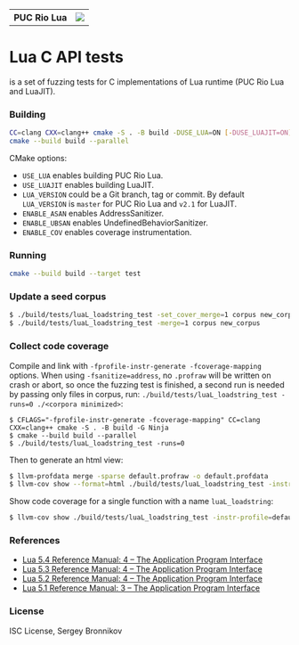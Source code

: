 <table>
  <tr>
    <th>PUC Rio Lua</th>
    <td><a href="https://bugs.chromium.org/p/oss-fuzz/issues/list?sort=-opened&can=1&q=proj:lua"><img src="https://oss-fuzz-build-logs.storage.googleapis.com/badges/lua.svg"></a></td>
  </tr>
</table>

# Lua C API tests

is a set of fuzzing tests for C implementations of Lua runtime (PUC Rio Lua and
LuaJIT).

### Building

```sh
CC=clang CXX=clang++ cmake -S . -B build -DUSE_LUA=ON [-DUSE_LUAJIT=ON]
cmake --build build --parallel
```

CMake options:

- `USE_LUA` enables building PUC Rio Lua.
- `USE_LUAJIT` enables building LuaJIT.
- `LUA_VERSION` could be a Git branch, tag or commit. By default `LUA_VERSION` is
`master` for PUC Rio Lua and `v2.1` for LuaJIT.
- `ENABLE_ASAN` enables AddressSanitizer.
- `ENABLE_UBSAN` enables UndefinedBehaviorSanitizer.
- `ENABLE_COV` enables coverage instrumentation.

### Running

```sh
cmake --build build --target test
```

### Update a seed corpus

```sh
$ ./build/tests/luaL_loadstring_test -set_cover_merge=1 corpus new_corpus
$ ./build/tests/luaL_loadstring_test -merge=1 corpus new_corpus
```

### Collect code coverage

Compile and link with `-fprofile-instr-generate -fcoverage-mapping` options. When
using `-fsanitize=address`, no `.profraw` will be written on crash or abort, so
once the fuzzing test is finished, a second run is needed by passing only files
in corpus, run: `./build/tests/luaL_loadstring_test -runs=0 ./<corpora minimized>`:

```
$ CFLAGS="-fprofile-instr-generate -fcoverage-mapping" CC=clang CXX=clang++ cmake -S . -B build -G Ninja
$ cmake --build build --parallel
$ ./build/tests/luaL_loadstring_test -runs=0
```

Then to generate an html view:

```sh
$ llvm-profdata merge -sparse default.profraw -o default.profdata
$ llvm-cov show --format=html ./build/tests/luaL_loadstring_test -instr-profile=default.profdata > coverage.html
```

Show code coverage for a single function with a name `luaL_loadstring`:

```sh
$ llvm-cov show ./build/tests/luaL_loadstring_test -instr-profile=default.profdata -name=luaL_loadstring
```

<!--
https://github.com/google/fuzzing/blob/master/tutorial/libFuzzerTutorial.md#visualizing-coverage
https://clang.llvm.org/docs/SourceBasedCodeCoverage.html
https://llvm.org/docs/CoverageMappingFormat.html
https://github.com/google/fuzzing/issues/41#issuecomment-1031942660
https://google.github.io/oss-fuzz/advanced-topics/code-coverage/#generate-code-coverage-reports
-->

### References

- [Lua 5.4 Reference Manual: 4 – The Application Program Interface](https://www.lua.org/manual/5.4/manual.html#4)
- [Lua 5.3 Reference Manual: 4 – The Application Program Interface](https://www.lua.org/manual/5.3/manual.html#4)
- [Lua 5.2 Reference Manual: 4 – The Application Program Interface](https://www.lua.org/manual/5.2/manual.html#4)
- [Lua 5.1 Reference Manual: 3 – The Application Program Interface](https://www.lua.org/manual/5.1/manual.html#3)

### License

ISC License, Sergey Bronnikov
